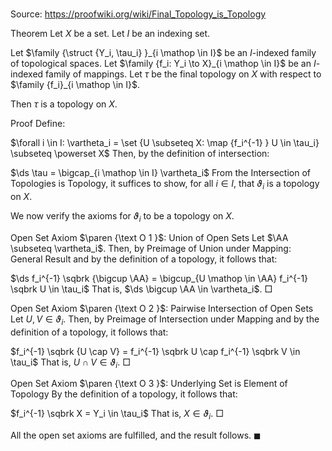 # 

Source: https://proofwiki.org/wiki/Final_Topology_is_Topology



Theorem
Let $X$ be a set.
Let $I$ be an indexing set.

Let $\family {\struct {Y_i, \tau_i} }_{i \mathop \in I}$ be an $I$-indexed family of topological spaces.
Let $\family {f_i: Y_i \to X}_{i \mathop \in I}$ be an $I$-indexed family of mappings.
Let $\tau$ be the final topology on $X$ with respect to $\family {f_i}_{i \mathop \in I}$.

Then $\tau$ is a topology on $X$.


Proof
Define:

$\forall i \in I: \vartheta_i = \set {U \subseteq X: \map {f_i^{-1} } U \in \tau_i} \subseteq \powerset X$
Then, by the definition of intersection:

$\ds \tau = \bigcap_{i \mathop \in I} \vartheta_i$
From the Intersection of Topologies is Topology, it suffices to show, for all $i \in I$, that $\vartheta_i$ is a topology on $X$.

We now verify the axioms for $\vartheta_i$ to be a topology on $X$.


Open Set Axiom $\paren {\text O 1 }$: Union of Open Sets
Let $\AA \subseteq \vartheta_i$.
Then, by Preimage of Union under Mapping: General Result and by the definition of a topology, it follows that:

$\ds f_i^{-1} \sqbrk {\bigcup \AA} = \bigcup_{U \mathop \in \AA} f_i^{-1} \sqbrk U \in \tau_i$
That is, $\ds \bigcup \AA \in \vartheta_i$.
$\Box$


Open Set Axiom $\paren {\text O 2 }$: Pairwise Intersection of Open Sets
Let $U, V \in \vartheta_i$.
Then, by Preimage of Intersection under Mapping and by the definition of a topology, it follows that:

$f_i^{-1} \sqbrk {U \cap V} = f_i^{-1} \sqbrk U \cap f_i^{-1} \sqbrk V \in \tau_i$
That is, $U \cap V \in \vartheta_i$.
$\Box$


Open Set Axiom $\paren {\text O 3 }$: Underlying Set is Element of Topology
By the definition of a topology, it follows that:

$f_i^{-1} \sqbrk X = Y_i \in \tau_i$
That is, $X \in \vartheta_i$.
$\Box$

All the open set axioms are fulfilled, and the result follows.
$\blacksquare$





